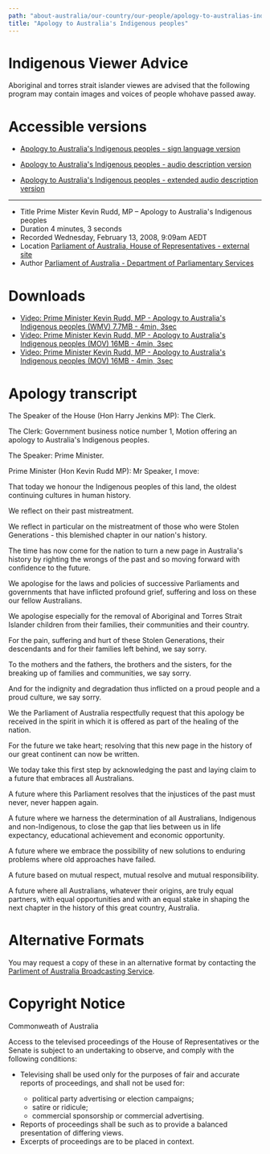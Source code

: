 ```yaml
---
path: "about-australia/our-country/our-people/apology-to-australias-indigenous-peoples"
title: "Apology to Australia's Indigenous peoples"
---
```


# Indigenous Viewer Advice

Aboriginal and torres strait islander viewes are advised that the following program may contain images and voices of people whohave passed away.

# Accessible versions

-   [Apology to Australia's Indigenous peoples - sign language version](https://www.australia.gov.au/about-australia/our-country/our-people/apology-to-australias-indigenous-peoples/sign-language)

-   [Apology to Australia's Indigenous peoples - audio description version](https://www.australia.gov.au/about-australia/our-country/our-people/apology-to-australias-indigenous-peoples/audio-description)

-   [Apology to Australia's Indigenous peoples - extended audio description version](https://www.australia.gov.au/about-australia/our-country/our-people/apology-to-australias-indigenous-peoples/extended-audio)

---

-   Title Prime Mister Kevin Rudd, MP – Apology to Australia's Indigenous peoples
-   Duration 4 minutes, 3 seconds
-   Recorded Wednesday, February 13, 2008, 9:09am AEDT
-   Location [Parliament of Australia, House of Representatives - external site](http://www.aph.gov.au/About_Parliament/House_of_Representatives)
-   Author [Parliament of Australia - Department of Parliamentary Services](http://www.aph.gov.au/About_Parliament/Parliamentary_Departments/Department_of_Parliamentary_Services)

# Downloads

-   [Video: Prime Minister Kevin Rudd, MP - Apology to Australia's Indigenous peoples (WMV)
    7.7MB - 4min, 3sec](https://www.australia.gov.au/sites/default/files/global_site/library/videos/national_apology.wmv)
-   [Video: Prime Minister Kevin Rudd, MP - Apology to Australia's Indigenous peoples (MOV)
    16MB - 4min, 3sec](https://www.australia.gov.au/sites/default/files/global_site/library/videos/national_apology.mov)
-   [Video: Prime Minister Kevin Rudd, MP - Apology to Australia's Indigenous peoples (MOV)
    16MB - 4min, 3sec](https://www.australia.gov.au/sites/default/files/global_site/library/videos/National_Apology_Speech-48kbps_mono.mp3)

# Apology transcript

The Speaker of the House (Hon Harry Jenkins MP): The Clerk.

The Clerk: Government business notice number 1, Motion offering an apology to Australia's Indigenous peoples.

The Speaker: Prime Minister.

Prime Minister (Hon Kevin Rudd MP): Mr Speaker, I move:

That today we honour the Indigenous peoples of this land, the oldest continuing cultures in human history.

We reflect on their past mistreatment.

We reflect in particular on the mistreatment of those who were Stolen Generations - this blemished chapter in our nation's history.

The time has now come for the nation to turn a new page in Australia's history by righting the wrongs of the past and so moving forward with confidence to the future.

We apologise for the laws and policies of successive Parliaments and governments that have inflicted profound grief, suffering and loss on these our fellow Australians.

We apologise especially for the removal of Aboriginal and Torres Strait Islander children from their families, their communities and their country.

For the pain, suffering and hurt of these Stolen Generations, their descendants and for their families left behind, we say sorry.

To the mothers and the fathers, the brothers and the sisters, for the breaking up of families and communities, we say sorry.

And for the indignity and degradation thus inflicted on a proud people and a proud culture, we say sorry.

We the Parliament of Australia respectfully request that this apology be received in the spirit in which it is offered as part of the healing of the nation.

For the future we take heart; resolving that this new page in the history of our great continent can now be written.

We today take this first step by acknowledging the past and laying claim to a future that embraces all Australians.

A future where this Parliament resolves that the injustices of the past must never, never happen again.

A future where we harness the determination of all Australians, Indigenous and non-Indigenous, to close the gap that lies between us in life expectancy, educational achievement and economic opportunity.

A future where we embrace the possibility of new solutions to enduring problems where old approaches have failed.

A future based on mutual respect, mutual resolve and mutual responsibility.

A future where all Australians, whatever their origins, are truly equal partners, with equal opportunities and with an equal stake in shaping the next chapter in the history of this great country, Australia.

# Alternative Formats

You may request a copy of these in an alternative format by contacting the [Parliment of Australia Broadcasting Service](http://www.aph.gov.au/News_and_Events/Watch_Parliament/How_do_I_request_a_copy_of_Parliamentary_proceedings).

# Copyright Notice

Commonweath of Australia

Access to the televised proceedings of the House of Representatives or the Senate is subject to an undertaking to observe, and comply with the following conditions:

<ul>
    <li>Televising shall be used only for the purposes of fair and accurate reports of proceedings, and shall not be used for:
    </li>
        <ul>
            <li>political party advertising or election campaigns;</li>
            <li>satire or ridicule;</li>
            <li>commercial sponsorship or commercial advertising.</li>
        </ul>
<li>Reports of proceedings shall be such as to provide a balanced presentation of differing views.</li>
<li>Excerpts of proceedings are to be placed in context.</li>
</ul>
